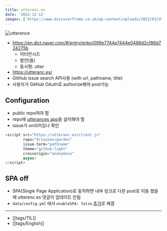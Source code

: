 ```yaml
---
title: utteranc.es
date: '2022-12-11'
images: ['https://www.discoverfrome.co.uk/wp-content/uploads/2022/03/Utterance-choir-poster-300x300.jpg']
---
```

![utterence](https://www.discoverfrome.co.uk/wp-content/uploads/2022/03/Utterance-choir-poster-300x300.jpg)

- https://en.dict.naver.com/#/entry/enko/099e7744e7444e0488d2cf86d724275b
	- 어터런시즈
	- 발언(들)
	- 동사형: utter
- <https://utteranc.es/>
- GitHub issue search API사용 (with url, pathname, title)
- 사용자가 GitHub OAuth로 authorize해야 post가능
## Configuration
- public repo여야 함
- repo에 [utterances app](https://github.com/apps/utterances)을 설치해야 함
- issue가 on되어있나 확인
```javascript
<script src="https://utteranc.es/client.js"
        repo="9riousen/garden"
        issue-term="pathname"
        theme="github-light"
        crossorigin="anonymous"
        async>
</script>
```
## SPA off
- SPA(Single Page Application)로 동작하면 내부 링크로 다른 post로 이동 했을때 utterenc.es 댓글이 업데이트 안됨
- `data/config.yml` 에서 `enableSPA: false` [추가](https://github.com/9riousen/garden/commit/b90e4bf44517579d68d2d8d8d7588aa9943266c2)로 해결

---
- [[tags/TIL]]
- [[tags/English]]